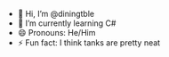 - 👋 Hi, I’m @diningtble
- 🌱 I’m currently learning C#
- 😄 Pronouns: He/Him
- ⚡ Fun fact: I think tanks are pretty neat
